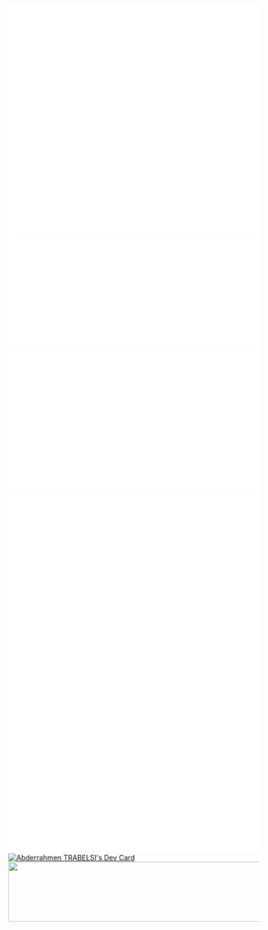 ![Isometric Commit Calendar](https://github.com/abderahmentrabelsi/metrics/blob/master/metrics.plugin.isocalendar.fullyear.svg)
![Languages Activity](https://github.com/abderahmentrabelsi/metrics/blob/master/metrics.plugin.languages.details.svg)
![Achievements](https://github.com/abderahmentrabelsi/metrics/blob/master/metrics.plugin.achievements.compact.svg)
![Recent Activity](https://github.com/abderahmentrabelsi/metrics/blob/master/metrics.plugin.activity.svg)
![Starred Topics Icons](https://github.com/abderahmentrabelsi/metrics/blob/master/metrics.plugin.topics.icons.svg)
![Lines of Code Changed](https://github.com/abderahmentrabelsi/metrics/blob/master/metrics.plugin.lines.svg)
![Follow-up Issues and PRs](https://github.com/abderahmentrabelsi/metrics/blob/master/metrics.plugin.followup.indepth.svg)
![Recent Activity Charts](https://github.com/abderahmentrabelsi/metrics/blob/master/metrics.plugin.habits.charts.svg)
<a href="https://app.daily.dev/aboudr"><img src="https://api.daily.dev/devcards/v2/5UAk36UioFF8WvLqDCsjU.png?type=wide&r=ae4" width="652" alt="Abderrahmen TRABELSI's Dev Card"/></a>
<a href="https://github.com/devxb/gitanimals">
  <img
    src="https://render.gitanimals.org/lines/abderahmentrabelsi?pet-id=658990148718549464"
    width="600"
    height="120"
  />
</a>
